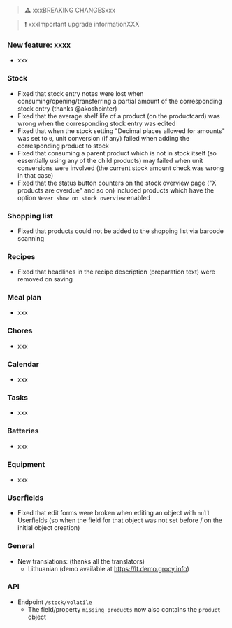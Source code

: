 > ⚠️ xxxBREAKING CHANGESxxx

> ❗ xxxImportant upgrade informationXXX

### New feature: xxxx

- xxx

### Stock

- Fixed that stock entry notes were lost when consuming/opening/transferring a partial amount of the corresponding stock entry (thanks @akoshpinter)
- Fixed that the average shelf life of a product (on the productcard) was wrong when the corresponding stock entry was edited
- Fixed that when the stock setting "Decimal places allowed for amounts" was set to `0`, unit conversion (if any) failed when adding the corresponding product to stock
- Fixed that consuming a parent product which is not in stock itself (so essentially using any of the child products) may failed when unit conversions were involved (the current stock amount check was wrong in that case)
- Fixed that the status button counters on the stock overview page ("X products are overdue" and so on) included products which have the option `Never show on stock overview` enabled

### Shopping list

- Fixed that products could not be added to the shopping list via barcode scanning

### Recipes

- Fixed that headlines in the recipe description (preparation text) were removed on saving

### Meal plan

- xxx

### Chores

- xxx

### Calendar

- xxx

### Tasks

- xxx

### Batteries

- xxx

### Equipment

- xxx

### Userfields

- Fixed that edit forms were broken when editing an object with `null` Userfields (so when the field for that object was not set before / on the initial object creation)

### General

- New translations: (thanks all the translators)
  - Lithuanian (demo available at <https://lt.demo.grocy.info>)

### API

- Endpoint `/stock/volatile`
  - The field/property `missing_products` now also contains the `product` object
